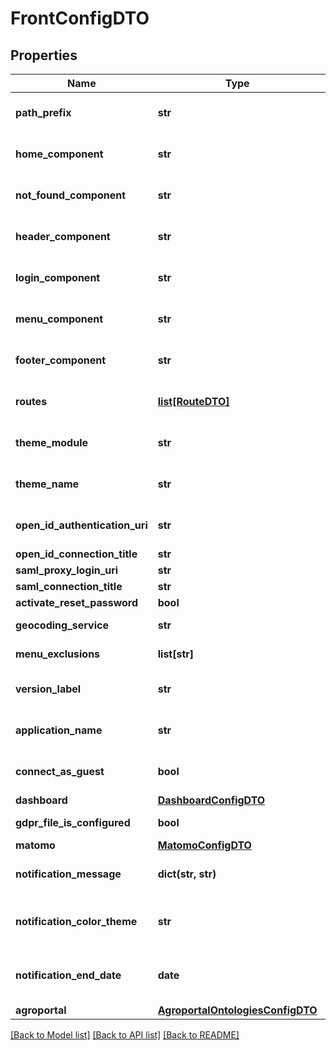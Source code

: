 # FrontConfigDTO

## Properties
Name | Type | Description | Notes
------------ | ------------- | ------------- | -------------
**path_prefix** | **str** | Application url path prefix | 
**home_component** | **str** | Home component identifier | 
**not_found_component** | **str** | Not found component identifier | 
**header_component** | **str** | Header component identifier | 
**login_component** | **str** | Login component identifier | 
**menu_component** | **str** | Menu component identifier | 
**footer_component** | **str** | Footer component identifier | 
**routes** | [**list[RouteDTO]**](RouteDTO.md) | List of configured routes | 
**theme_module** | **str** | Theme module identifier | [optional] 
**theme_name** | **str** | Theme module name | [optional] 
**open_id_authentication_uri** | **str** | OpenID Authorization URI | [optional] 
**open_id_connection_title** | **str** |  | [optional] 
**saml_proxy_login_uri** | **str** |  | [optional] 
**saml_connection_title** | **str** |  | [optional] 
**activate_reset_password** | **bool** |  | [optional] 
**geocoding_service** | **str** | Geocoding service | [optional] 
**menu_exclusions** | **list[str]** | Menu exclusions | [optional] 
**version_label** | **str** | Version label to use in the header | [optional] 
**application_name** | **str** | Name of the application to display | [optional] 
**connect_as_guest** | **bool** | Ability to be logged as guest | [optional] 
**dashboard** | [**DashboardConfigDTO**](DashboardConfigDTO.md) |  | [optional] 
**gdpr_file_is_configured** | **bool** | GDPR PDF is configured | [optional] 
**matomo** | [**MatomoConfigDTO**](MatomoConfigDTO.md) |  | [optional] 
**notification_message** | **dict(str, str)** | Notification message for the instance | [optional] 
**notification_color_theme** | **str** | Color theme for the notification message | [optional] 
**notification_end_date** | **date** | Date until which to send the notification | [optional] 
**agroportal** | [**AgroportalOntologiesConfigDTO**](AgroportalOntologiesConfigDTO.md) |  | [optional] 

[[Back to Model list]](../README.md#documentation-for-models) [[Back to API list]](../README.md#documentation-for-api-endpoints) [[Back to README]](../README.md)


